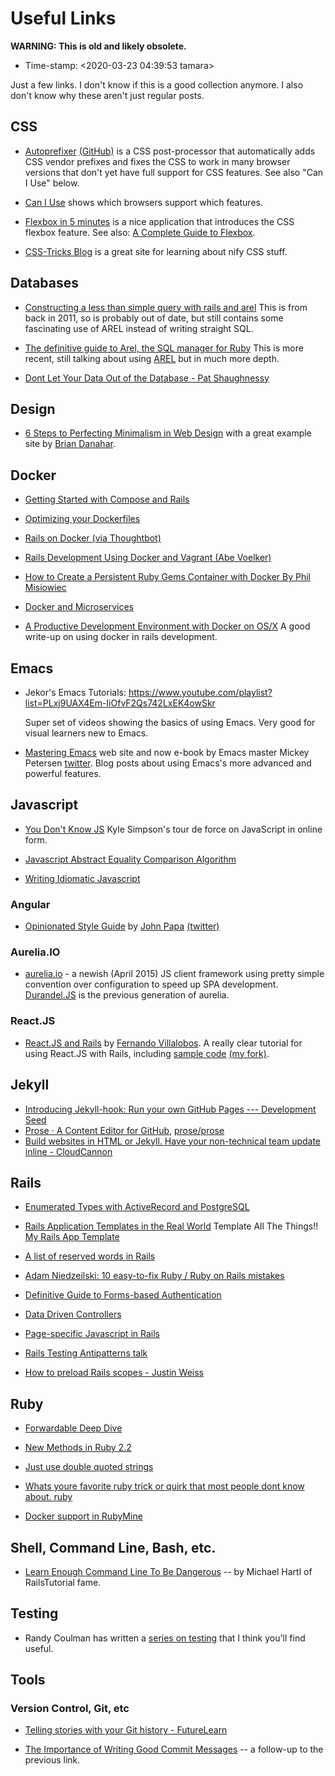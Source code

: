 Useful Links
============

**WARNING: This is old and likely obsolete.**

-   Time-stamp: \<2020-03-23 04:39:53 tamara\>

Just a few links. I don\'t know if this is a good collection anymore. I also don\'t know why these aren\'t just regular posts.

CSS
---

-   [Autoprefixer](https://css-tricks.com/autoprefixer/) [(GitHub)](https://github.com/postcss/autoprefixer) is a CSS post-processor that automatically adds CSS vendor prefixes and fixes the CSS to work in many browser versions that don\'t yet have full support for CSS features. See also \"Can I Use\" below.

-   [Can I Use](http://caniuse.com/) shows which browsers support which features.

-   [Flexbox in 5 minutes](http://flexboxin5.com/) is a nice application that introduces the CSS flexbox feature. See also: [A Complete Guide to Flexbox](https://css-tricks.com/snippets/css/a-guide-to-flexbox/).

-   [CSS-Tricks Blog](https://css-tricks.com/) is a great site for learning about nify CSS stuff.

Databases
---------

-   [Constructing a less than simple query with rails and arel](http://blog.donwilson.net/2011/11/constructing-a-less-than-simple-query-with-rails-and-arel/) This is from back in 2011, so is probably out of date, but still contains some fascinating use of AREL instead of writing straight SQL.

-   [The definitive guide to Arel, the SQL manager for Ruby](http://jpospisil.com/2014/06/16/the-definitive-guide-to-arel-the-sql-manager-for-ruby.html) This is more recent, still talking about using [AREL](https://github.com/rails/arel) but in much more depth.

-   [Dont Let Your Data Out of the Database - Pat Shaughnessy](http://patshaughnessy.net/2015/6/18/dont-let-your-data-out-of-the-database)

Design
------

-   [6 Steps to Perfecting Minimalism in Web Design](http://www.webdesignerdepot.com/2014/06/6-steps-to-perfecting-minimalism-in-web-design/) with a great example site by [Brian Danahar](http://www.briandanaher.com/).

Docker
------

-   [Getting Started with Compose and Rails](http://docs.docker.com/compose/rails/)

-   [Optimizing your Dockerfiles](http://tech.paulcz.net/2015/03/optimizing-your-dockerfiles/)

-   [Rails on Docker (via Thoughtbot)](http://robots.thoughtbot.com/rails-on-docker)

-   [Rails Development Using Docker and Vagrant (Abe Voelker)](https://blog.abevoelker.com/rails-development-using-docker-and-vagrant/)

-   [How to Create a Persistent Ruby Gems Container with Docker By Phil Misiowiec](http://www.atlashealth.com/blog/2014/09/persistent-ruby-gems-docker-container/#.VRq0d5NjOfg)

-   [Docker and Microservices](http://blog.giantswarm.io/getting-started-with-microservices-using-ruby-on-rails-and-docker)

-   [A Productive Development Environment with Docker on OS/X](http://www.ybrikman.com/writing/2015/05/19/docker-osx-dev/) A good write-up on using docker in rails development.

Emacs
-----

-   Jekor\'s Emacs Tutorials: <https://www.youtube.com/playlist?list=PLxj9UAX4Em-IiOfvF2Qs742LxEK4owSkr>

    Super set of videos showing the basics of using Emacs. Very good for visual learners new to Emacs.

-   [Mastering Emacs](https://www.masteringemacs.org/) web site and now e-book by Emacs master Mickey Petersen [twitter](http://twitter.com/mickeynp). Blog posts about using Emacs\'s more advanced and powerful features.

Javascript
----------

-   [You Don\'t Know JS](https://github.com/getify/You-Dont-Know-JS) Kyle Simpson\'s tour de force on JavaScript in online form.

-   [Javascript Abstract Equality Comparison Algorithm](http://www.ecma-international.org/ecma-262/5.1/#sec-11.9.3)

-   [Writing Idiomatic Javascript](https://github.com/rwaldron/idiomatic.js)

### Angular

-   [Opinionated Style Guide](https://github.com/johnpapa/angular-styleguide) by [John Papa](http://johnpapa.net/) [(twitter)](https://twitter.com/john_papa)

### Aurelia.IO

-   [aurelia.io](http://aurelia.io/) - a newish (April 2015) JS client framework using pretty simple convention over configuration to speed up SPA development. [Durandel.JS](http://durandaljs.com/) is the previous generation of aurelia.

### React.JS

-   [React.JS and Rails](https://www.airpair.com/reactjs/posts/reactjs-a-guide-for-rails-developers) by [Fernando Villalobos](https://github.com/fervisa). A really clear tutorial for using React.JS with Rails, including [sample code](https://github.com/fervisa/accounts-react-rails) [(my fork)](https://github.com/tamouse/accounts-react-rails).

Jekyll
------

-   [Introducing Jekyll-hook: Run your own GitHub Pages --- Development Seed](https://developmentseed.org/blog/2013/05/01/introducing-jekyll-hook/)
-   [Prose · A Content Editor for GitHub](http://prose.io/), [prose/prose](https://github.com/prose/prose)
-   [Build websites in HTML or Jekyll. Have your non-technical team update inline - CloudCannon](http://cloudcannon.com/)

Rails
-----

-   [Enumerated Types with ActiveRecord and PostgreSQL](http://www.sitepoint.com/enumerated-types-with-activerecord-and-postgresql/?utm_source=rubyweekly&utm_medium=email)

-   [Rails Application Templates in the Real World](http://www.sitepoint.com/rails-application-templates-real-world) Template All The Things!! [My Rails App Template](https://gist.github.com/tamouse/bd7438f7722ae1d6b314)

-   [A list of reserved words in Rails](http://bparanj.blogspot.ie/2011/07/reserved-words-in-rails.html)

-   [Adam Niedzeilski: 10 easy-to-fix Ruby / Ruby on Rails mistakes](http://adamniedzielski.github.io/blog/2015/01/31/11-easy-to-fix-ruby-slash-ruby-on-rails-mistakes/)

-   [Definitive Guide to Forms-based Authentication](http://stackoverflow.com/questions/549/the-definitive-guide-to-forms-based-website-authentication)

-   [Data Driven Controllers](http://spin.atomicobject.com/2015/01/26/data-driven-rails-controllers/)

-   [Page-specific Javascript in Rails](http://brandonhilkert.com/blog/page-specific-javascript-in-rails/)

-   [Rails Testing Antipatterns talk](https://speakerdeck.com/kfaustino/rails-testing-antipatterns)

-   [How to preload Rails scopes - Justin Weiss](http://www.justinweiss.com/articles/how-to-preload-rails-scopes/)

Ruby
----

-   [Forwardable Deep Dive](http://www.saturnflyer.com/blog/jim/2015/01/20/ruby-forwardable-deep-dive/)

-   [New Methods in Ruby 2.2](http://www.sitepoint.com/new-methods-ruby-2-2/)

-   [Just use double quoted strings](http://viget.com/extend/just-use-double-quoted-ruby-strings)

-   [Whats youre favorite ruby trick or quirk that most people dont know about. ruby](https://www.reddit.com/r/ruby/comments/29hr4x/whats_youre_favorite_ruby_trick_or_quirk_that/)

-   [Docker support in RubyMine](http://plugins.jetbrains.com/update/index?pr=ruby&updateId=19837)

Shell, Command Line, Bash, etc.
-------------------------------

-   [Learn Enough Command Line To Be Dangerous](http://www.learnenough.com/command-line-tutorial) -- by Michael Hartl of RailsTutorial fame.

Testing
-------

-   Randy Coulman has written a [series on testing](http://randycoulman.com/blog/categories/getting-testy/) that I think you\'ll find useful.

Tools
-----

### Version Control, Git, etc

-   [Telling stories with your Git history - FutureLearn](https://about.futurelearn.com/blog/telling-stories-with-your-git-history/)

-   [The Importance of Writing Good Commit Messages](https://about.futurelearn.com/blog/a-commit-message-from-our-repo-2/) -- a follow-up to the previous link.
